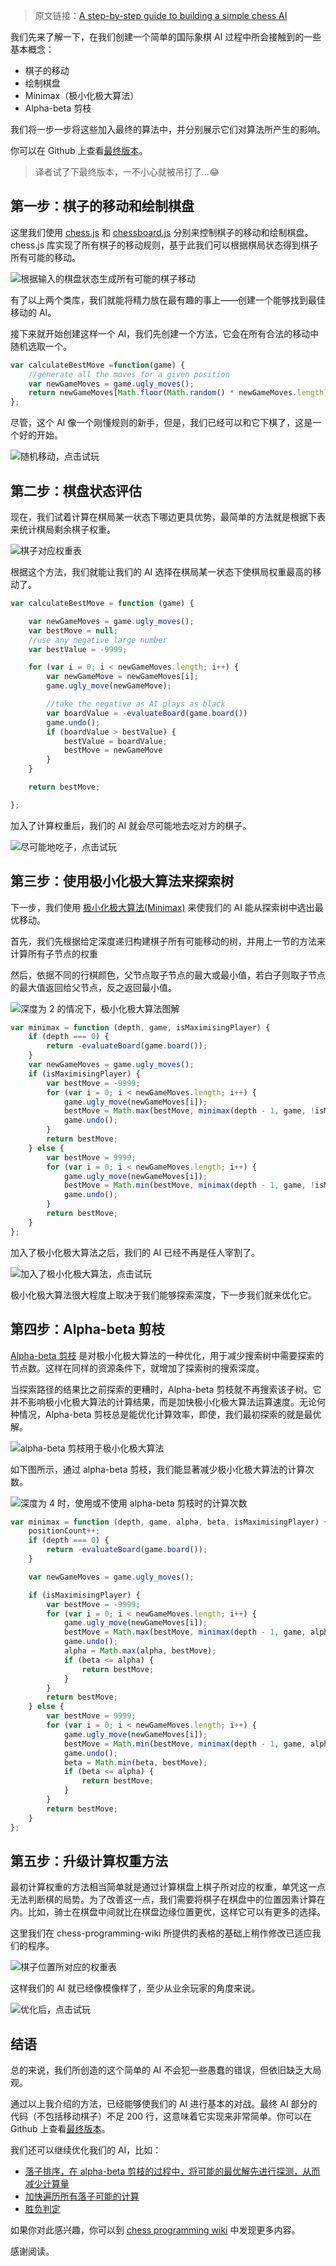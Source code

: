 > 原文链接：[A step-by-step guide to building a simple chess AI](https://medium.freecodecamp.com/simple-chess-ai-step-by-step-1d55a9266977)

我们先来了解一下，在我们创建一个简单的国际象棋 AI 过程中所会接触到的一些基本概念：

* 棋子的移动
* 绘制棋盘
* Minimax（极小化极大算法）
* Alpha-beta 剪枝

我们将一步一步将这些加入最终的算法中，并分别展示它们对算法所产生的影响。

你可以在 Github 上查看[最终版本](https://github.com/lhartikk/simple-chess-ai)。

> 译者试了下最终版本，一不小心就被吊打了...😂

## 第一步：棋子的移动和绘制棋盘
这里我们使用 [chess.js](https://github.com/jhlywa/chess.js) 和 [chessboard.js](https://github.com/oakmac/chessboardjs/) 分别来控制棋子的移动和绘制棋盘。chess.js 库实现了所有棋子的移动规则，基于此我们可以根据棋局状态得到棋子所有可能的移动。

![根据输入的棋盘状态生成所有可能的棋子移动](https://raw.githubusercontent.com/DiscipleD/image-storage/master/blog/simple-chess-ai-step-by-step/possible-moves-according-input.png)

有了以上两个类库，我们就能将精力放在最有趣的事上——创建一个能够找到最佳移动的 AI。

接下来就开始创建这样一个 AI，我们先创建一个方法，它会在所有合法的移动中随机选取一个。

```JavaScript
var calculateBestMove =function(game) {
    //generate all the moves for a given position
    var newGameMoves = game.ugly_moves();
    return newGameMoves[Math.floor(Math.random() * newGameMoves.length)];
};
```

尽管，这个 AI 像一个刚懂规则的新手，但是，我们已经可以和它下棋了，这是一个好的开始。

![随机移动，[点击试玩](https://jsfiddle.net/lhartikk/m14epfwb/4)](https://raw.githubusercontent.com/DiscipleD/image-storage/master/blog/simple-chess-ai-step-by-step/play-with-random-moves.gif)

## 第二步：棋盘状态评估
现在，我们试着计算在棋局某一状态下哪边更具优势，最简单的方法就是根据下表来统计棋局剩余棋子权重。

![棋子对应权重表](https://raw.githubusercontent.com/DiscipleD/image-storage/master/blog/simple-chess-ai-step-by-step/chess-position-table.png)

根据这个方法，我们就能让我们的 AI 选择在棋局某一状态下使棋局权重最高的移动了。

```JavaScript
var calculateBestMove = function (game) {

    var newGameMoves = game.ugly_moves();
    var bestMove = null;
    //use any negative large number
    var bestValue = -9999;

    for (var i = 0; i < newGameMoves.length; i++) {
        var newGameMove = newGameMoves[i];
        game.ugly_move(newGameMove);

        //take the negative as AI plays as black
        var boardValue = -evaluateBoard(game.board())
        game.undo();
        if (boardValue > bestValue) {
            bestValue = boardValue;
            bestMove = newGameMove
        }
    }

    return bestMove;

};
```

加入了计算权重后，我们的 AI 就会尽可能地去吃对方的棋子。

![尽可能地吃子，[点击试玩](https://jsfiddle.net/lhartikk/m5q6fgtb/1/)](https://raw.githubusercontent.com/DiscipleD/image-storage/master/blog/simple-chess-ai-step-by-step/play-with-simple-evaluation.gif)

## 第三步：使用极小化极大算法来探索树
下一步，我们使用 [极小化极大算法(Minimax)](https://en.wikipedia.org/wiki/Minimax) 来使我们的 AI 能从探索树中选出最优移动。

首先，我们先根据给定深度递归构建棋子所有可能移动的树，并用上一节的方法来计算所有子节点的权重

然后，依据不同的行棋颜色，父节点取子节点的最大或最小值，若白子则取子节点的最大值返回给父节点，反之返回最小值。

![深度为 2 的情况下，极小化极大算法图解](https://raw.githubusercontent.com/DiscipleD/image-storage/master/blog/simple-chess-ai-step-by-step/minimax-algorithm.jpeg)

```JavaScript
var minimax = function (depth, game, isMaximisingPlayer) {
    if (depth === 0) {
        return -evaluateBoard(game.board());
    }
    var newGameMoves = game.ugly_moves();
    if (isMaximisingPlayer) {
        var bestMove = -9999;
        for (var i = 0; i < newGameMoves.length; i++) {
            game.ugly_move(newGameMoves[i]);
            bestMove = Math.max(bestMove, minimax(depth - 1, game, !isMaximisingPlayer));
            game.undo();
        }
        return bestMove;
    } else {
        var bestMove = 9999;
        for (var i = 0; i < newGameMoves.length; i++) {
            game.ugly_move(newGameMoves[i]);
            bestMove = Math.min(bestMove, minimax(depth - 1, game, !isMaximisingPlayer));
            game.undo();
        }
        return bestMove;
    }
};
```

加入了极小化极大算法之后，我们的 AI 已经不再是任人宰割了。

![加入了极小化极大算法，[点击试玩](https://jsfiddle.net/lhartikk/m5q6fgtb/1/)](https://raw.githubusercontent.com/DiscipleD/image-storage/master/blog/simple-chess-ai-step-by-step/play-with-minimax.gif)

极小化极大算法很大程度上取决于我们能够探索深度，下一步我们就来优化它。

## 第四步：Alpha-beta 剪枝
[Alpha-beta 剪枝](https://en.wikipedia.org/wiki/Alpha%E2%80%93beta_pruning) 是对极小化极大算法的一种优化，用于减少搜索树中需要探索的节点数。这样在同样的资源条件下，就增加了探索树的搜索深度。

当探索路径的结果比之前探索的更糟时，Alpha-beta 剪枝就不再搜索该子树。它并不影响极小化极大算法的计算结果，而是加快极小化极大算法运算速度。无论何种情况，Alpha-beta 剪枝总是能优化计算效率，即使，我们最初探索的就是最优解。

![alpha-beta 剪枝用于极小化极大算法](https://raw.githubusercontent.com/DiscipleD/image-storage/master/blog/simple-chess-ai-step-by-step/alpha-beta-pruning.jpeg)

如下图所示，通过 alpha-beta 剪枝，我们能显著减少极小化极大算法的计算次数。

![深度为 4 时，使用或不使用 alpha-beta 剪枝时的计算次数](https://raw.githubusercontent.com/DiscipleD/image-storage/master/blog/simple-chess-ai-step-by-step/using-alpha-beta-or-not.png)

```JavaScript
var minimax = function (depth, game, alpha, beta, isMaximisingPlayer) {
    positionCount++;
    if (depth === 0) {
        return -evaluateBoard(game.board());
    }

    var newGameMoves = game.ugly_moves();

    if (isMaximisingPlayer) {
        var bestMove = -9999;
        for (var i = 0; i < newGameMoves.length; i++) {
            game.ugly_move(newGameMoves[i]);
            bestMove = Math.max(bestMove, minimax(depth - 1, game, alpha, beta, !isMaximisingPlayer));
            game.undo();
            alpha = Math.max(alpha, bestMove);
            if (beta <= alpha) {
                return bestMove;
            }
        }
        return bestMove;
    } else {
        var bestMove = 9999;
        for (var i = 0; i < newGameMoves.length; i++) {
            game.ugly_move(newGameMoves[i]);
            bestMove = Math.min(bestMove, minimax(depth - 1, game, alpha, beta, !isMaximisingPlayer));
            game.undo();
            beta = Math.min(beta, bestMove);
            if (beta <= alpha) {
                return bestMove;
            }
        }
        return bestMove;
    }
};
```

## 第五步：升级计算权重方法
最初计算权重的方法相当简单就是通过计算棋盘上棋子所对应的权重，单凭这一点无法判断棋的局势。为了改善这一点，我们需要将棋子在棋盘中的位置因素计算在内。比如，骑士在棋盘中间就比在棋盘边缘位置更优，这样它可以有更多的选择。

这里我们在 chess-programming-wiki 所提供的表格的基础上稍作修改已适应我们的程序。

![棋子位置所对应的权重表](https://raw.githubusercontent.com/DiscipleD/image-storage/master/blog/simple-chess-ai-step-by-step/location-of-the-piece.png)

这样我们的 AI 就已经像模像样了，至少从业余玩家的角度来说。

![优化后，[点击试玩](https://jsfiddle.net/lhartikk/m5q6fgtb/1/)](https://raw.githubusercontent.com/DiscipleD/image-storage/master/blog/simple-chess-ai-step-by-step/play-with-evaluation-improved.gif)

## 结语
总的来说，我们所创造的这个简单的 AI 不会犯一些愚蠢的错误，但依旧缺乏大局观。

通过以上我介绍的方法，已经能够使我们的 AI 进行基本的对战。最终 AI 部分的代码（不包括移动棋子）不足 200 行，这意味着它实现来非常简单。你可以在 Github 上查看[最终版本](https://github.com/lhartikk/simple-chess-ai)。

我们还可以继续优化我们的 AI，比如：

* [落子排序，在 alpha-beta 剪枝的过程中，将可能的最优解先进行探测，从而减少计算量](https://chessprogramming.wikispaces.com/Move+Ordering)
* [加快遍历所有落子可能的计算](https://chessprogramming.wikispaces.com/Move+Generation)
* [胜负判定](https://chessprogramming.wikispaces.com/Endgame)

如果你对此感兴趣，你可以到 [chess programming wiki](https://chessprogramming.wikispaces.com/) 中发现更多内容。

感谢阅读。
